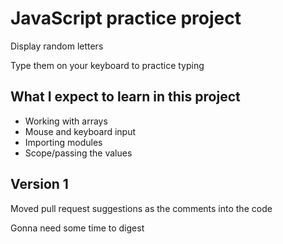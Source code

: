 # JavaScript practice project

Display random letters

Type them on your keyboard to practice typing

## What I expect to learn in this project

- Working with arrays
- Mouse and keyboard input
- Importing modules
- Scope/passing the values

## Version 1

Moved pull request suggestions as the comments into the code

Gonna need some time to digest